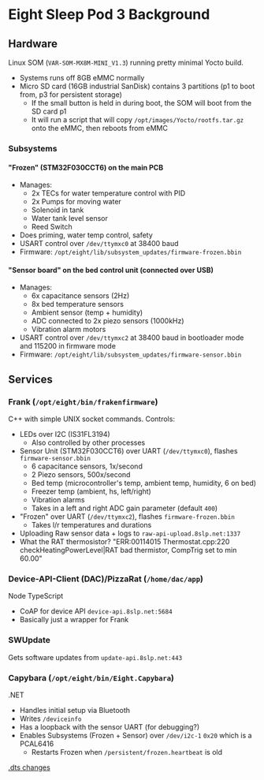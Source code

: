 # Eight Sleep Pod 3 Background

## Hardware
Linux SOM (`VAR-SOM-MX8M-MINI_V1.3`) running pretty minimal Yocto build.
 - Systems runs off 8GB eMMC normally
 - Micro SD card (16GB industrial SanDisk) contains 3 partitions (p1 to boot from, p3 for persistent storage)
    - If the small button is held in during boot, the SOM will boot from the SD card p1
    - It will run a script that will copy `/opt/images/Yocto/rootfs.tar.gz` onto the eMMC, then reboots from eMMC

### Subsystems

#### "Frozen" (STM32F030CCT6) on the main PCB
 - Manages:
   - 2x TECs for water temperature control with PID
   - 2x Pumps for moving water
   - Solenoid in tank
   - Water tank level sensor
   - Reed Switch
 - Does priming, water temp control, safety
 - USART control over `/dev/ttymxc0` at 38400 baud
 - Firmware: `/opt/eight/lib/subsystem_updates/firmware-frozen.bbin`

#### "Sensor board" on the bed control unit (connected over USB)
 - Manages:
   - 6x capacitance sensors (2Hz)
   - 8x bed temperature sensors
   - Ambient sensor (temp + humidity)
   - ADC connected to 2x piezo sensors (1000kHz)
   - Vibration alarm motors
 - USART control over `/dev/ttymxc2` at 38400 baud in bootloader mode and 115200 in firmware mode
 - Firmware: `/opt/eight/lib/subsystem_updates/firmware-sensor.bbin`


## Services
### Frank (`/opt/eight/bin/frakenfirmware`)
C++ with simple UNIX socket commands. Controls:
 - LEDs over I2C (IS31FL3194)
    - Also controlled by other processes
 - Sensor Unit (STM32F030CCT6) over UART (`/dev/ttymxc0`), flashes `firmware-sensor.bbin`
    - 6 capacitance sensors, 1x/second
    - 2 Piezo sensors, 500x/second
    - Bed temp (microcontroller's temp, ambient temp, humidity, 6 on bed)
    - Freezer temp (ambient, hs, left/right)
    - Vibration alarms
    - Takes in a left and right ADC gain parameter (default `400`)
 - "Frozen" over UART (`/dev/ttymxc2`), flashes `firmware-frozen.bbin`
    - Takes l/r temperatures and durations
 - Uploading Raw sensor data + logs to `raw-api-upload.8slp.net:1337`
 - What the RAT thermosistor? "ERR:00114015 Thermostat.cpp:220 checkHeatingPowerLevel|RAT bad thermistor, CompTrig set to min 60.00"

### Device-API-Client (DAC)/PizzaRat (`/home/dac/app`)
Node TypeScript
 - CoAP for device API `device-api.8slp.net:5684`
 - Basically just a wrapper for Frank

### SWUpdate
Gets software updates from `update-api.8slp.net:443`

### Capybara (`/opt/eight/bin/Eight.Capybara`)
.NET
 - Handles initial setup via Bluetooth
 - Writes `/deviceinfo`
 - Has a loopback with the sensor UART (for debugging?)
 - Enables Subsystems (Frozen + Sensor) over `/dev/i2c-1` `0x20` which is a PCAL6416
    - Restarts Frozen when `/persistent/frozen.heartbeat` is old



[.dts changes](https://github.com/varigit/linux-imx/commit/593a62b5dcd311f4e469fa2dad91cf1b8865c6fb?diff=unified)



